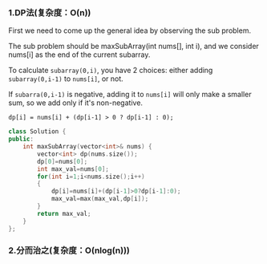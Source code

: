 ### 1.DP法(复杂度：O(n))

First we need to come up the general idea by observing the sub problem.

The sub problem should be maxSubArray(int nums[], int i), and we consider nums[i] as the end of the current subarray.

To calculate `subarray(0,i)`, you have 2 choices: either adding `subarray(0,i-1)` to `nums[i]`, or not.

If `subarra(0,i-1)` is negative, adding it to `nums[i]` will only make a smaller sum, so we add only if it's non-negative.

```
dp[i] = nums[i] + (dp[i-1] > 0 ? dp[i-1] : 0);
```

```c++
class Solution {
public:
    int maxSubArray(vector<int>& nums) {
        vector<int> dp(nums.size());
        dp[0]=nums[0];
        int max_val=nums[0];
        for(int i=1;i<nums.size();i++)
        {
            dp[i]=nums[i]+(dp[i-1]>0?dp[i-1]:0);
            max_val=max(max_val,dp[i]);
        }
        return max_val;
    }
};
```

### 2.分而治之(复杂度：O(nlog(n)))